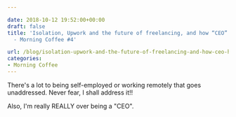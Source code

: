 ```yaml
---

date: 2018-10-12 19:52:00+00:00
draft: false
title: 'Isolation, Upwork and the future of freelancing, and how “CEO” has no meaning
  - Morning Coffee #4'

url: /blog/isolation-upwork-and-the-future-of-freelancing-and-how-ceo-has-no-meaning-morning-coffee-4
categories:
- Morning Coffee
---
```




 


There's a lot to being self-employed or working remotely that goes unaddressed. Never fear, I shall address it!!

Also, I'm really REALLY over being a "CEO".
